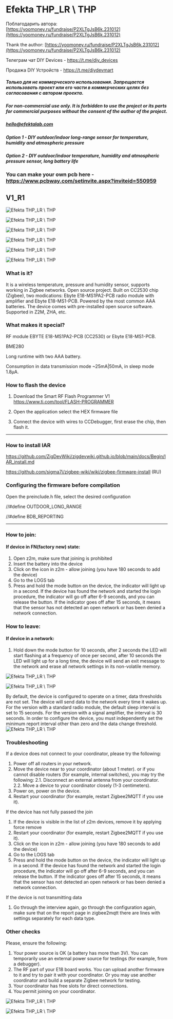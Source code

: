 # Efekta THP_LR \ THP

Поблагодарить автора: [https://yoomoney.ru/fundraise/P2XLTgJsB6k.231012](https://yoomoney.ru/fundraise/P2XLTgJsB6k.231012)

Thank the author: [https://yoomoney.ru/fundraise/P2XLTgJsB6k.231012](https://yoomoney.ru/fundraise/P2XLTgJsB6k.231012)

Телеграм чат DIY Devices - https://t.me/diy_devices

Продажа DIY Устройств - https://t.me/diydevmart


##### Только для не коммерческого использования. Запрещается использовать проект или его части в коммерческих целях без согласования с автором проекта.

##### For non-commercial use only. It is forbidden to use the project or its parts for commercial purposes without the consent of the author of the project.

##### hello@efektalab.com


##### Option 1 - DIY outdoor/indoor long-range sensor for temperature, humidity and atmospheric pressure

##### Option 2 - DIY outdoor/indoor temperature, humidity and atmospheric pressure sensor, long battery life

### You can make your own pcb here - https://www.pcbway.com/setinvite.aspx?inviteid=550959

## V1_R1

![Efekta THP_LR \ THP](https://github.com/smartboxchannel/Outdoor-long-range-sensor-for-temperature-humidity-and-atmospheric-pressure-Zigbee/blob/main/IMAGES/001.png) 


![Efekta THP_LR \ THP](https://github.com/smartboxchannel/Outdoor-long-range-sensor-for-temperature-humidity-and-atmospheric-pressure-Zigbee/blob/main/IMAGES/01.jpg)


![Efekta THP_LR \ THP](https://github.com/smartboxchannel/Outdoor-long-range-sensor-for-temperature-humidity-and-atmospheric-pressure-Zigbee/blob/main/IMAGES/0005.jpg)


![Efekta THP_LR \ THP](https://github.com/smartboxchannel/Outdoor-long-range-sensor-for-temperature-humidity-and-atmospheric-pressure-Zigbee/blob/main/IMAGES/0006.jpg) 


![Efekta THP_LR \ THP](https://github.com/smartboxchannel/Outdoor-long-range-sensor-for-temperature-humidity-and-atmospheric-pressure-Zigbee/blob/main/IMAGES/0007.jpg) 


![Efekta THP_LR \ THP](https://github.com/smartboxchannel/Outdoor-long-range-sensor-for-temperature-humidity-and-atmospheric-pressure-Zigbee/blob/main/SCHEME/THP_THPLR.png) 


### What is it?
It is a wireless temperature, pressure and humidity sensor, supports working in Zigbee networks. Open source project. Built on CC2530 chip (Zigbee), two modications: Ebyte E18-MS1PA2-PCB radio module with amplifier and Ebyte E18-MS1-PCB. Powered by the most common AAA batteries. The device comes with pre-installed open source software. Supported in Z2M, ZHA, etc.

### What makes it special?
RF module EBYTE E18-MS1PA2-PCB (CC2530) or Ebyte E18-MS1-PCB.

BME280

Long runtime with two AAA battery.

Consumption in data transmission mode ~25mA|50mA, in sleep mode 1.8μA.


### How to flash the device

1. Download the Smart RF Flash Programmer V1 https://www.ti.com/tool/FLASH-PROGRAMMER

2. Open the application select the HEX firmware file

3. Connect the device with wires to CCDebugger, first erase the chip, then flash it.

---

### How to install IAR

https://github.com/ZigDevWiki/zigdevwiki.github.io/blob/main/docs/Begin/IAR_install.md

https://github.com/sigma7i/zigbee-wiki/wiki/zigbee-firmware-install (RU)

### Сonfiguring the firmware before compilation

Open the preinclude.h file, select the desired configuration

//#define OUTDOOR_LONG_RANGE

//#define BDB_REPORTING  

---

### How to join:
#### If device in FN(factory new) state:

1. Open z2m, make sure that joining is prohibited
2. Insert the battery into the device
3. Click on the icon in z2m - allow joining (you have 180 seconds to add the device)
4. Go to the LOGS tab
5. Press and hold the mode button on the device, the indicator will light up in a second. If the device has found the network and started the login procedure, the indicator will go off after 6-9 seconds, and you can release the button. If the indicator goes off after 15 seconds, it means that the sensor has not detected an open network or has been denied a network connection.

### How to leave:
#### If device in a network:
1. Hold down the mode button for 10 seconds, after 2 seconds the LED will start flashing at a frequency of once per second, after 10 seconds the LED will light up for a long time, the device will send an exit message to the network and erase all network settings in its non-volatile memory.

![Efekta THP_LR \ THP](https://raw.githubusercontent.com/smartboxchannel/EFEKTA-TH-THLR-Outdoor-Indoor-sensor-Zigbee/refs/heads/main/IMAGES/0056.png) 

![Efekta THP_LR \ THP](https://raw.githubusercontent.com/smartboxchannel/EFEKTA-TH-THLR-Outdoor-Indoor-sensor-Zigbee/refs/heads/main/IMAGES/0057.png) 


By default, the device is configured to operate on a timer, data thresholds are not set. The device will send data to the network every time it wakes up. For the version with a standard radio module, the default sleep interval is set to 15 seconds. For the version with a signal amplifier, the interval is 30 seconds. In order to configure the device, you must independently set the minimum report interval other than zero and the data change threshold.
![Efekta THP_LR \ THP](https://raw.githubusercontent.com/smartboxchannel/EFEKTA-TH-THLR-Outdoor-Indoor-sensor-Zigbee/refs/heads/main/IMAGES/0055.png) 


### Troubleshooting

If a device does not connect to your coordinator, please try the following:

1. Power off all routers in your network.
2. Move the device near to your coordinator (about 1 meter).
or if you cannot disable routers (for example, internal switches), you may try the following:
2.1. Disconnect an external antenna from your coordinator.
2.2. Move a device to your coordinator closely (1-3 centimeters).
3. Power on, power on the device.
4. Restart your coordinator (for example, restart Zigbee2MQTT if you use it).

If the device has not fully passed the join

1. If the device is visible in the list of z2m devices, remove it by applying force remove
2. Restart your coordinator (for example, restart Zigbee2MQTT if you use it).
3. Click on the icon in z2m - allow joining (you have 180 seconds to add the device)
4. Go to the LOGS tab
5. Press and hold the mode button on the device, the indicator will light up in a second. If the device has found the network and started the login procedure, the indicator will go off after 6-9 seconds, and you can release the button. If the indicator goes off after 15 seconds, it means that the sensor has not detected an open network or has been denied a network connection.

If the device is not transmitting data

1. Go through the interview again, go through the configuration again, make sure that on the report page in zigbee2mqtt there are lines with settings separately for each data type.


### Other checks

Please, ensure the following:

1. Your power source is OK (a battery has more than 3V). You can temporarily use an external power source for testings (for example, from a debugger).
2. The RF part of your E18 board works. You can upload another firmware to it and try to pair it with your coordinator. Or you may use another coordinator and build a separate Zigbee network for testing.
3. Your coordinator has free slots for direct connections.
4. You permit joining on your coordinator.

![Efekta THP_LR \ THP](https://raw.githubusercontent.com/smartboxchannel/EFEKTA-TH-THLR-Outdoor-Indoor-sensor-Zigbee/refs/heads/main/IMAGES/pp00.png) 

![Efekta THP_LR \ THP](https://raw.githubusercontent.com/smartboxchannel/EFEKTA-TH-THLR-Outdoor-Indoor-sensor-Zigbee/refs/heads/main/IMAGES/pp02.png) 

